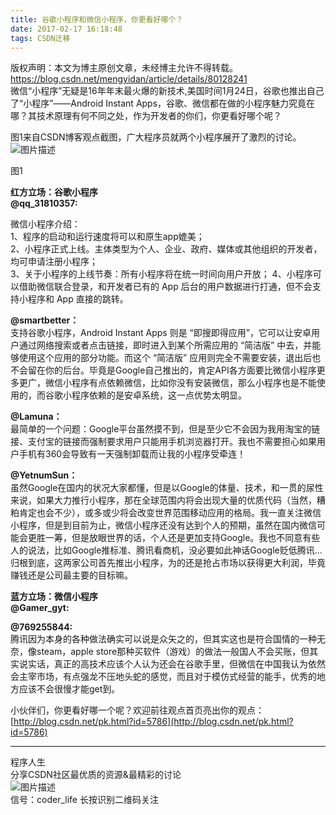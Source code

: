```yaml
---
title: 谷歌小程序和微信小程序，你更看好哪个？
date: 2017-02-17 16:18:48
tags: CSDN迁移
---
```

 版权声明：本文为博主原创文章，未经博主允许不得转载。 https://blog.csdn.net/mengyidan/article/details/80128241   
  微信“小程序”无疑是16年年末最火爆的新技术,美国时间1月24日，谷歌也推出自己了“小程序”——Android Instant Apps，谷歌、微信都在做的小程序魅力究竟在哪？其技术原理有何不同之处，作为开发者的你们，你更看好哪个呢？

图1来自CSDN博客观点截图，广大程序员就两个小程序展开了激烈的讨论。   
![图片描述](https://img-blog.csdn.net/20170217162708353?)  


图1  




**红方立场：谷歌小程序**  
**@qq_31810357:**  
  
  
  
  


微信小程序介绍：   
 1、程序的启动和运行速度将可以和原生app媲美；   
 2、小程序正式上线。主体类型为个人、企业、政府、媒体或其他组织的开发者，均可申请注册小程序；   
 3、关于小程序的上线节奏：所有小程序将在统一时间向用户开放； 4、小程序可以借助微信联合登录，和开发者已有的 App 后台的用户数据进行打通，但不会支持小程序和 App 直接的跳转。

**@smartbetter：**   
 支持谷歌小程序，Android Instant Apps 则是 “即搜即得应用”，它可以让安卓用户通过网络搜索或者点击链接，即时进入到某个所需应用的 “简洁版” 中去，并能够使用这个应用的部分功能。而这个 “简洁版” 应用则完全不需要安装，退出后也不会留在你的后台。毕竟是Google自己推出的，肯定API各方面要比微信小程序更多更广，微信小程序有点依赖微信，比如你没有安装微信，那么小程序也是不能使用的，而谷歌小程序依赖的是安卓系统，这一点优势太明显。

**@Lamuna：**   
 最简单的一个问题：Google平台虽然摸不到，但是至少它不会因为我用淘宝的链接、支付宝的链接而强制要求用户只能用手机浏览器打开。我也不需要担心如果用户手机有360会导致有一天强制卸载而让我的小程序受牵连！

**@YetnumSun：**   
 虽然Google在国内的状况大家都懂，但是以Google的体量、技术，和一贯的尿性来说，如果大力推行小程序，那在全球范围内将会出现大量的优质代码（当然，糟粕肯定也会不少），或多或少将会改变世界范围移动应用的格局。我一直关注微信小程序，但是到目前为止，微信小程序还没有达到个人的预期，虽然在国内微信可能会更胜一筹，但是放眼世界的话，个人还是更加支持Google。我也不同意有些人的说法，比如Google推标准、腾讯看商机，没必要如此神话Google贬低腾讯…归根到底，这两家公司首先推出小程序，为的还是抢占市场以获得更大利润，毕竟赚钱还是公司最主要的目标嘛。



**蓝方立场：微信小程序**  
**@Gamer_gyt:**  


**@769255844:**   
 腾讯因为本身的各种做法确实可以说是众矢之的，但其实这也是符合国情的一种无奈，像steam，apple store那种买软件（游戏）的做法一般国人不会买账，但其实说实话，真正的高技术应该个人认为还会在谷歌手里，但微信在中国我认为依然会主宰市场，有点强龙不压地头蛇的感觉，而且对于模仿式经营的能手，优秀的地方应该不会很慢才能get到。

小伙伴们，你更看好哪一个呢？欢迎前往观点首页亮出你的观点：[http://blog.csdn.net/pk.html?id=5786](http://blog.csdn.net/pk.html?id=5786)


--------


程序人生   
 分享CSDN社区最优质的资源&最精彩的讨论  
![图片描述](https://img-blog.csdn.net/20170217163504060?)  
信号：coder_life 长按识别二维码关注

   
  